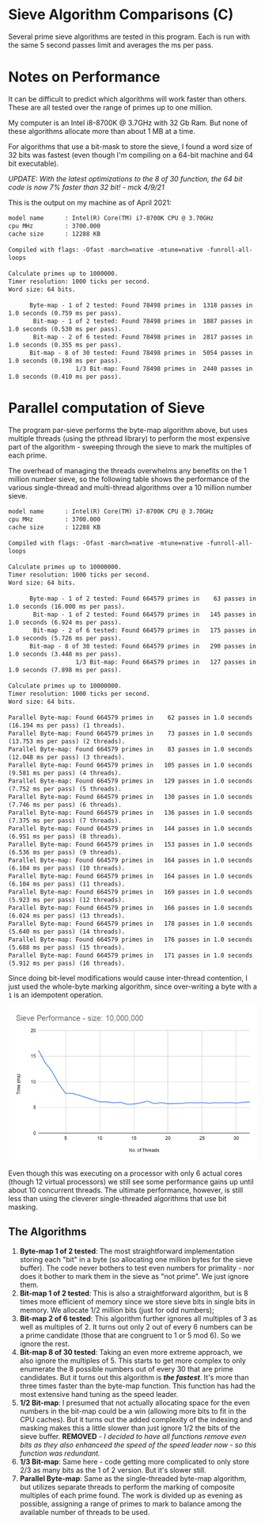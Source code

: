 # Sieve Algorithm Comparisons (C)

Several prime sieve algorithms are tested in this program.  Each
is run with the same 5 second passes limit and averages
the ms per pass.

# Notes on Performance

It can be difficult to predict which algorithms will
work faster than others.  These are all tested over
the range of primes up to one million.

My computer is an Intel i8-8700K @ 3.7GHz with 32 Gb Ram.
But none of these algorithms allocate more than about 1 MB
at a time.

For algorithms that use a bit-mask to store the sieve,
I found a word size of 32 bits was fastest (even though
I'm compiling on a 64-bit machine and 64 bit executable).

*UPDATE: With the latest optimizations to the 8 of 30 function,
the 64 bit code is now 7% faster than 32 bit! - mck 4/9/21*

This is the output on my machine as of April 2021:

```
model name      : Intel(R) Core(TM) i7-8700K CPU @ 3.70GHz
cpu MHz         : 3700.000
cache size      : 12288 KB

Compiled with flags: -Ofast -march=native -mtune=native -funroll-all-loops

Calculate primes up to 1000000.
Timer resolution: 1000 ticks per second.
Word size: 64 bits.

      Byte-map - 1 of 2 tested: Found 78498 primes in  1318 passes in 1.0 seconds (0.759 ms per pass).
       Bit-map - 1 of 2 tested: Found 78498 primes in  1887 passes in 1.0 seconds (0.530 ms per pass).
       Bit-map - 2 of 6 tested: Found 78498 primes in  2817 passes in 1.0 seconds (0.355 ms per pass).
      Bit-map - 8 of 30 tested: Found 78498 primes in  5054 passes in 1.0 seconds (0.198 ms per pass).
                   1/3 Bit-map: Found 78498 primes in  2440 passes in 1.0 seconds (0.410 ms per pass).
```

# Parallel computation of Sieve

The program par-sieve performs the byte-map algorithm above, but uses multiple
threads (using the pthread library) to perform the most expensive part of the
algorithm - sweeping through the sieve to mark the multiples of each prime.

The overhead of managing the threads overwhelms any benefits on the 1 million number
sieve, so the following table shows the performance of the various single-thread and
multi-thread algorithms over a 10 million number sieve.

```
model name      : Intel(R) Core(TM) i7-8700K CPU @ 3.70GHz
cpu MHz         : 3700.000
cache size      : 12288 KB

Compiled with flags: -Ofast -march=native -mtune=native -funroll-all-loops

Calculate primes up to 10000000.
Timer resolution: 1000 ticks per second.
Word size: 64 bits.

      Byte-map - 1 of 2 tested: Found 664579 primes in    63 passes in 1.0 seconds (16.000 ms per pass).
       Bit-map - 1 of 2 tested: Found 664579 primes in   145 passes in 1.0 seconds (6.924 ms per pass).
       Bit-map - 2 of 6 tested: Found 664579 primes in   175 passes in 1.0 seconds (5.726 ms per pass).
      Bit-map - 8 of 30 tested: Found 664579 primes in   290 passes in 1.0 seconds (3.448 ms per pass).
                   1/3 Bit-map: Found 664579 primes in   127 passes in 1.0 seconds (7.898 ms per pass).

Calculate primes up to 10000000.
Timer resolution: 1000 ticks per second.
Word size: 64 bits.

Parallel Byte-map: Found 664579 primes in    62 passes in 1.0 seconds (16.194 ms per pass) (1 threads).
Parallel Byte-map: Found 664579 primes in    73 passes in 1.0 seconds (13.753 ms per pass) (2 threads).
Parallel Byte-map: Found 664579 primes in    83 passes in 1.0 seconds (12.048 ms per pass) (3 threads).
Parallel Byte-map: Found 664579 primes in   105 passes in 1.0 seconds (9.581 ms per pass) (4 threads).
Parallel Byte-map: Found 664579 primes in   129 passes in 1.0 seconds (7.752 ms per pass) (5 threads).
Parallel Byte-map: Found 664579 primes in   130 passes in 1.0 seconds (7.746 ms per pass) (6 threads).
Parallel Byte-map: Found 664579 primes in   136 passes in 1.0 seconds (7.375 ms per pass) (7 threads).
Parallel Byte-map: Found 664579 primes in   144 passes in 1.0 seconds (6.951 ms per pass) (8 threads).
Parallel Byte-map: Found 664579 primes in   153 passes in 1.0 seconds (6.536 ms per pass) (9 threads).
Parallel Byte-map: Found 664579 primes in   164 passes in 1.0 seconds (6.104 ms per pass) (10 threads).
Parallel Byte-map: Found 664579 primes in   164 passes in 1.0 seconds (6.104 ms per pass) (11 threads).
Parallel Byte-map: Found 664579 primes in   169 passes in 1.0 seconds (5.923 ms per pass) (12 threads).
Parallel Byte-map: Found 664579 primes in   166 passes in 1.0 seconds (6.024 ms per pass) (13 threads).
Parallel Byte-map: Found 664579 primes in   178 passes in 1.0 seconds (5.640 ms per pass) (14 threads).
Parallel Byte-map: Found 664579 primes in   176 passes in 1.0 seconds (5.688 ms per pass) (15 threads).
Parallel Byte-map: Found 664579 primes in   171 passes in 1.0 seconds (5.912 ms per pass) (16 threads).
```

Since doing bit-level modifications would cause inter-thread contention, I just used the whole-byte
marking algorithm, since over-writing a byte with a `1` is an idempotent operation.

![Sieve Performance vs Threads](par-sieve-perf.png)

Even though this was executing on a processor with only 6 actual cores (though 12 virtual processors)
we still see some performance gains up until about 10 concurrent threads.  The ultimate performance,
however, is still less than using the cleverer single-threaded algorithms that use bit masking.

## The Algorithms

1. **Byte-map 1 of 2 tested**: The most straightforward implementation storing each "bit"
   in a byte (so allocating one million bytes for the sieve buffer).  The
   code never bothers to test even numbers for primality - nor does it
   bother to mark them in the sieve as "not prime".  We just ignore them.
2. **Bit-map 1 of 2 tested**: This is also a straightforward algorithm, but is 8 times
   more efficient of memory since we store sieve bits in single bits in memory.
   We allocate 1/2 million bits (just for odd numbers);
3. **Bit-map 2 of 6 tested**: This algorithm further ignores all multiples of 3 as well
   as multiples of 2.  It turns out only 2 out of every 6 numbers can be a prime
   candidate (those that are congruent to 1 or 5 mod 6).  So we ignore the rest.
4. **Bit-map 8 of 30 tested**: Taking an even more extreme approach, we also ignore
   the multiples of 5.  This starts to get more complex to only enumerate the 8 possible
   numbers out of every 30 that are prime candidates.  But it turns out this algorithm
   is ***the fastest***.  It's more than three times faster than the byte-map function.
   This function has had the most extensive hand tuning as the speed leader.
5. **1/2 Bit-map**: I presumed that not actually allocating space for the even
   numbers in the bit-map could be a win (allowing more bits to fit in the CPU caches).
   But it turns out the added complexity of the indexing and masking makes this a little
   slower than just ignore 1/2 the bits of the sieve buffer.  **REMOVED** - *I decided
   to have all functions remove even bits as they also enhanceed the speed of the
   speed leader now - so this function was redundant.*
6. **1/3 Bit-map**: Same here - code getting more complicated to only store 2/3 as
   many bits as the 1 of 2 version.  But it's slower still.
7. **Parallel Byte-map**: Same as the single-threaded byte-map algorithm, but utilizes
   separate threads to perform the marking of composite multiples of each prime found.
   The work is divided up as evening as possible, assigning a range of primes to
   mark to balance among the available number of threads to be used.

